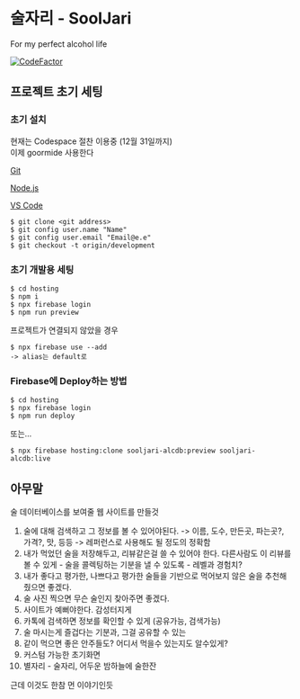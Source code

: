 # 술자리 - SoolJari

For my perfect alcohol life

[![CodeFactor](https://www.codefactor.io/repository/github/merseong/sooljari/badge?s=7aaf9723c4ad27864121ccc4fdbb83dcc5660310)](https://www.codefactor.io/repository/github/merseong/sooljari)

## 프로젝트 초기 세팅

### 초기 설치

현재는 Codespace 절찬 이용중 (12월 31일까지)  
이제 goormide 사용한다

[Git](https://git-scm.com/download/win)

[Node.js](https://nodejs.org/dist/v14.15.0/node-v14.15.0-x64.msi)

[VS Code](https://aka.ms/win32-x64-user-stable)

```
$ git clone <git address>
$ git config user.name "Name"
$ git config user.email "Email@e.e"
$ git checkout -t origin/development
```

### 초기 개발용 세팅

```
$ cd hosting
$ npm i
$ npx firebase login
$ npm run preview
```
프로젝트가 연결되지 않았을 경우
```
$ npx firebase use --add
-> alias는 default로
```

### Firebase에 Deploy하는 방법

```
$ cd hosting
$ npx firebase login
$ npm run deploy
```
또는...
```
$ npx firebase hosting:clone sooljari-alcdb:preview sooljari-alcdb:live
```

## 아무말

술 데이터베이스를 보여줄 웹 사이트를 만들것

1. 술에 대해 검색하고 그 정보를 볼 수 있어야된다. -> 이름, 도수, 만든곳, 파는곳?, 가격?, 맛, 등등 -> 레퍼런스로 사용해도 될 정도의 정확함
2. 내가 먹었던 술을 저장해두고, 리뷰같은걸 쓸 수 있어야 한다. 다른사람도 이 리뷰를 볼 수 있게 - 술을 콜렉팅하는 기분을 낼 수 있도록 - 레벨과 경험치?
3. 내가 좋다고 평가한, 나쁘다고 평가한 술들을 기반으로 먹어보지 않은 술을 추천해줬으면 좋겠다.
4. 술 사진 찍으면 무슨 술인지 찾아주면 좋겠다.
5. 사이트가 예뻐야한다. 감성터지게
6. 카톡에 검색하면 정보를 확인할 수 있게 (공유가능, 검색가능)
7. 술 마시는게 즐겁다는 기분과, 그걸 공유할 수 있는
8. 같이 먹으면 좋은 안주들도? 어디서 먹을수 있는지도 알수있게?
9. 커스텀 가능한 초기화면
10. 별자리 - 술자리, 어두운 밤하늘에 술한잔

근데 이것도 한참 먼 이야기인듯
